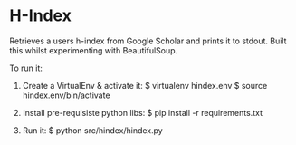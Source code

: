 H-Index
=======

Retrieves a users h-index from Google Scholar and prints it to stdout. Built this whilst experimenting with BeautifulSoup.

To run it:

1. Create a VirtualEnv & activate it:
    $ virtualenv hindex.env
    $ source hindex.env/bin/activate
    
2. Install pre-requisiste python libs:
    $ pip install -r requirements.txt

3. Run it:
    $ python src/hindex/hindex.py

